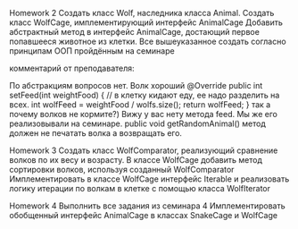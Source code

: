 Homework 2
Создать класс Wolf, наследника класса Animal.
Создать класс WolfCage, имплементирующий интерфейс AnimalCage
Добавить абстрактный метод в интерфейс AnimalCage, достающий первое попавшееся животное из клетки.
Все вышеуказанное создать согласно принципам ООП пройдённым на семинаре

комментарий от преподавателя:

По абстракциям вопросов нет.
  Волк хороший
  @Override
  public int setFeed(int weightFood) {
  // в клетку кидают еду, ее надо разделить на всех.
  int wolfFeed = weightFood / wolfs.size();
  return wolfFeed;
  }
  так а почему волков не кормите?) Вижу у вас нету метода feed. Мы же его реализовывали на семинаре.
  public void getRandomAnimal()
  метод должен не печатать волка а возвращать его.


Homework 3
Создать класс WolfComparator, реализующий сравнение волков по их весу и возрасту.
В классе WolfCage добавить метод сортировки волков, используя созданный WolfComparator
Имплементировать в классе WolfCage интерфейс Iterable<Wolf>
и реализовать логику итерации по волкам в клетке с помощью класса WolfIterator


Homework 4
Выполнить все задания из семинара 4
Имплементировать обобщенный интерфейс AnimalCage в классах SnakeCage и WolfCage